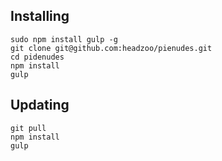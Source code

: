 Installing
----------
```
sudo npm install gulp -g
git clone git@github.com:headzoo/pienudes.git
cd pidenudes
npm install
gulp
```


Updating
--------
```
git pull
npm install
gulp
```